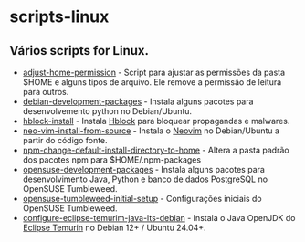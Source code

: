# scripts-linux

## Vários scripts for Linux.

* [adjust-home-permission](https://github.com/ricardocassiano04/scripts-linux/blob/main/adjust-home-permission.sh)  - Script para ajustar as permissões da pasta $HOME e alguns tipos de arquivo. Ele remove a permissão de leitura para outros.
* [debian-development-packages](https://github.com/ricardocassiano04/scripts-linux/blob/main/debian-development-packages.sh) - Instala alguns pacotes para desenvolvemento python no Debian/Ubuntu.
* [hblock-install](https://github.com/ricardocassiano04/scripts-linux/blob/main/hblock-install.sh) - Instala [Hblock](https://github.com/hectorm/hblock) para bloquear propagandas e malwares.
* [neo-vim-install-from-source](https://github.com/ricardocassiano04/scripts-linux/blob/main/neovim-install-from-source.sh) - Instala o [Neovim](https://github.com/neovim/neovim) no Debian/Ubuntu a partir do código fonte.
* [npm-change-default-install-directory-to-home](https://github.com/ricardocassiano04/scripts-linux/blob/main/npm-change-default-install-directory-to-home.sh) - Altera a pasta padrão dos pacotes npm para $HOME/.npm-packages
* [opensuse-development-packages](https://github.com/ricardocassiano04/scripts-linux/blob/main/opensuse-development-packages.sh) - Instala alguns pacotes para desenvolvimento Java, Python e banco de dados PostgreSQL no OpenSUSE Tumbleweed.
* [opensuse-tumbleweed-initial-setup](https://github.com/ricardocassiano04/scripts-linux/blob/main/opensuse-tumbleweed-initial-setup.sh) - Configurações iniciais do OpenSUSE Tumbleweed.
* [configure-eclipse-temurim-java-lts-debian](https://github.com/ricardocassiano04/scripts-linux/blob/main/configure-eclipse-temurim-java-lts-debian.sh) - Instala o Java OpenJDK do [Eclipse Temurin](https://adoptium.net/) no Debian 12+ / Ubuntu 24.04+.